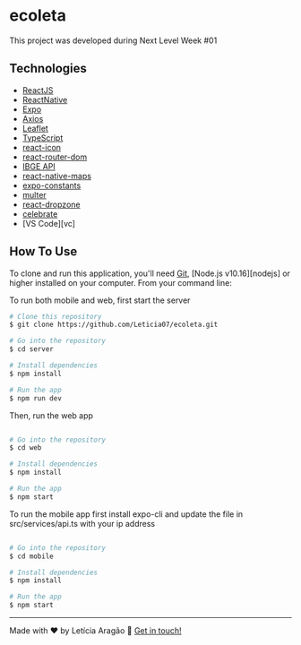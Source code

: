 # ecoleta

This project was developed during Next Level Week #01

## Technologies
- [ReactJS](https://reactjs.org/)
- [ReactNative](https://reactnative.dev/)
- [Expo](https://expo.io/)
- [Axios](https://github.com/axios/axios)
- [Leaflet](https://leafletjs.com/)
- [TypeScript](https://www.typescriptlang.org/)
- [react-icon](https://github.com/react-icons/react-icons)
- [react-router-dom](https://reacttraining.com/react-router/web/guides/quick-start)
- [IBGE API](https://servicodados.ibge.gov.br/api/docs/localidades?versao=1)
- [react-native-maps](https://www.npmjs.com/package/react-native-maps)
- [expo-constants](https://github.com/react-native-community/react-native-maps)
- [multer](https://github.com/expressjs/multer)
- [react-dropzone](https://github.com/react-dropzone/react-dropzone)
- [celebrate](https://github.com/arb/celebrate)
- [VS Code][vc]

## How To Use

To clone and run this application, you'll need [Git](https://git-scm.com), [Node.js v10.16][nodejs] or higher installed on your computer. From your command line:

To run both mobile and web, first start the server

```bash
# Clone this repository
$ git clone https://github.com/Leticia07/ecoleta.git

# Go into the repository
$ cd server

# Install dependencies
$ npm install

# Run the app
$ npm run dev
```

Then, run the web app

```bash

# Go into the repository
$ cd web

# Install dependencies
$ npm install

# Run the app
$ npm start

```

To run the mobile app first install expo-cli and update the file in src/services/api.ts with your ip address

```bash

# Go into the repository
$ cd mobile

# Install dependencies
$ npm install

# Run the app
$ npm start

```

---
Made with ♥ by Letícia Aragão :wave: [Get in touch!](https://www.linkedin.com/in/leticiaaragao/)